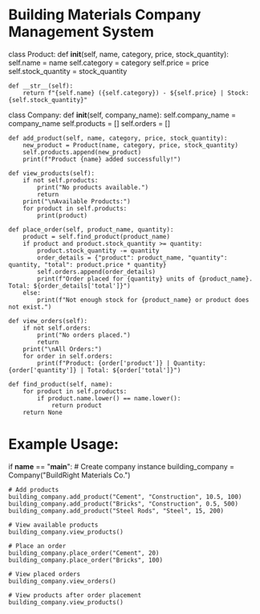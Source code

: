 # Building Materials Company Management System

class Product:
    def __init__(self, name, category, price, stock_quantity):
        self.name = name
        self.category = category
        self.price = price
        self.stock_quantity = stock_quantity

    def __str__(self):
        return f"{self.name} ({self.category}) - ${self.price} | Stock: {self.stock_quantity}"

class Company:
    def __init__(self, company_name):
        self.company_name = company_name
        self.products = []
        self.orders = []

    def add_product(self, name, category, price, stock_quantity):
        new_product = Product(name, category, price, stock_quantity)
        self.products.append(new_product)
        print(f"Product {name} added successfully!")

    def view_products(self):
        if not self.products:
            print("No products available.")
            return
        print("\nAvailable Products:")
        for product in self.products:
            print(product)

    def place_order(self, product_name, quantity):
        product = self.find_product(product_name)
        if product and product.stock_quantity >= quantity:
            product.stock_quantity -= quantity
            order_details = {"product": product_name, "quantity": quantity, "total": product.price * quantity}
            self.orders.append(order_details)
            print(f"Order placed for {quantity} units of {product_name}. Total: ${order_details['total']}")
        else:
            print(f"Not enough stock for {product_name} or product does not exist.")

    def view_orders(self):
        if not self.orders:
            print("No orders placed.")
            return
        print("\nAll Orders:")
        for order in self.orders:
            print(f"Product: {order['product']} | Quantity: {order['quantity']} | Total: ${order['total']}")

    def find_product(self, name):
        for product in self.products:
            if product.name.lower() == name.lower():
                return product
        return None


# Example Usage:

if __name__ == "__main__":
    # Create company instance
    building_company = Company("BuildRight Materials Co.")

    # Add products
    building_company.add_product("Cement", "Construction", 10.5, 100)
    building_company.add_product("Bricks", "Construction", 0.5, 500)
    building_company.add_product("Steel Rods", "Steel", 15, 200)

    # View available products
    building_company.view_products()

    # Place an order
    building_company.place_order("Cement", 20)
    building_company.place_order("Bricks", 100)

    # View placed orders
    building_company.view_orders()

    # View products after order placement
    building_company.view_products()



<!---
epimarkson53/epimarkson53 is a ✨ special ✨ repository because its `README.md` (this file) appears on your GitHub profile.
You can click the Preview link to take a look at your changes.
--->
